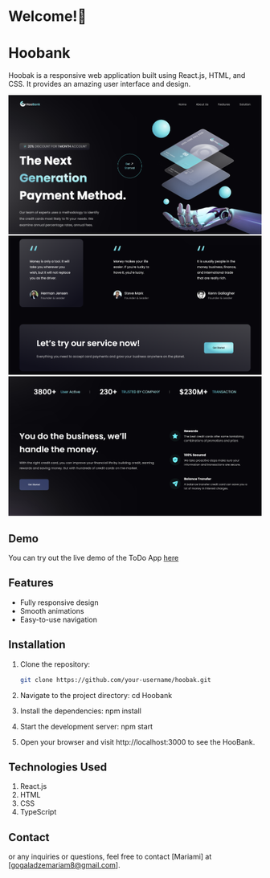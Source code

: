 # Welcome!👋

# Hoobank

Hoobak is a responsive web application built using React.js, HTML, and CSS. It provides an amazing user interface and design.


![Screenshot](screenshot1.png)
![Screenshot2](screenshot2.png)
![Screenshot3](screenshot3.png)




## Demo

You can try out the live demo of the ToDo App [here](https://hoobank-react-webapp.netlify.app/)

## Features

- Fully responsive design
- Smooth animations
- Easy-to-use navigation

## Installation

1. Clone the repository:

   ```bash
   git clone https://github.com/your-username/hoobak.git

2. Navigate to the project directory: cd Hoobank

3. Install the dependencies: npm install

4. Start the development server: npm start

5. Open your browser and visit http://localhost:3000 to see the HooBank.

## Technologies Used

1. React.js
2. HTML
3. CSS
4. TypeScript

## Contact 

or any inquiries or questions, feel free to contact [Mariami] at [gogaladzemariam8@gmail.com].
